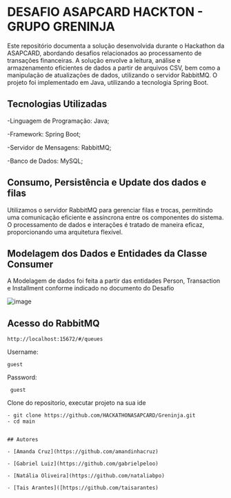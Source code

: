 
# DESAFIO ASAPCARD HACKTON - GRUPO GRENINJA

Este repositório documenta a solução desenvolvida durante o Hackathon da ASAPCARD, abordando desafios relacionados ao processamento de transações financeiras. A solução envolve a leitura, análise e armazenamento eficientes de dados a partir de arquivos CSV, bem como a manipulação de atualizações de dados, utilizando o servidor RabbitMQ. O projeto foi implementado em Java, utilizando a tecnologia Spring Boot.

## Tecnologias Utilizadas
-Linguagem de Programação: Java;

-Framework: Spring Boot;

-Servidor de Mensagens: RabbitMQ;

-Banco de Dados: MySQL;

## Consumo, Persistência e Update dos dados e filas

Utilizamos o servidor RabbitMQ para gerenciar filas e trocas, permitindo uma comunicação eficiente e assíncrona entre os componentes do sistema. O processamento de dados e interações é tratado de maneira eficaz, proporcionando uma arquitetura flexível.

## Modelagem dos Dados e Entidades da Classe Consumer

A Modelagem de dados foi feita a partir das entidades Person, Transaction e Installment conforme indicado no documento do Desafio


![image](https://github.com/HACKATHONASAPCARD/GreninjaConsumer/assets/86022430/219486d4-7fcf-45fe-bb14-7cdcae28a545)


## Acesso do RabbitMQ

```
http://localhost:15672/#/queues
```
Username: 
```
guest
```
Password:
```
 guest
```

Clone do repositorio, executar projeto na sua ide

```
- git clone https://github.com/HACKATHONASAPCARD/Greninja.git
- cd main
```
```

## Autores

- [Amanda Cruz](https://github.com/amandinhacruz)

- [Gabriel Luiz](https://github.com/gabrielpeloo)

- [Natália Oliveira](https://github.com/nataliabpo)

- [Tais Arantes]([https://github.com/taisarantes)



